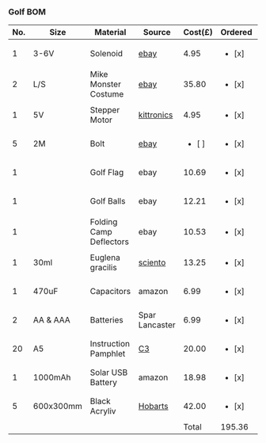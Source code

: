 ### Golf BOM

|No.|Size|Material|Source|Cost(£)|Ordered|Received
|----|----|----|----|----|----|---
1|3-6V|Solenoid|[ebay](#)|4.95|<ul><li>[x] </li>|<ul><li>[x] </li>
2|L/S|Mike Monster<br>Costume|[ebay](#)|35.80|<ul><li>[x] </li>|<ul><li>[x] </li>
1|5V|Stepper Motor|[kittronics](#)|4.95|<ul><li>[x] </li>|<ul><li>[x] </li>
5|2M|Bolt|[ebay](#)|<ul><li>[ ] </li>|<ul><li>[x] </li>
1||Golf Flag|ebay|10.69|<ul><li>[x] </li>|<ul><li>[x] </li>
1||Golf Balls|ebay|12.21|<ul><li>[x] </li>|<ul><li>[x] </li>
1||Folding Camp Deflectors|ebay|10.53|<ul><li>[x] </li>|<ul><li>[x] </li>
1|30ml|Euglena gracilis|[sciento](https://sciento.co.uk)|13.25|<ul><li>[x] </li>|<ul><li>[ ] </li>
1|470uF|Capacitors|amazon|6.99|<ul><li>[x] </li>|<ul><li>[x] </li>
2|AA & AAA|Batteries|Spar Lancaster|6.99|<ul><li>[x] </li>|<ul><li>[x] </li>
20|A5|Instruction Pamphlet|[C3](https://zenithprintgroup.com/c3-imaging/)|20.00|<ul><li>[x] </li>|<ul><li>[ ] </li>
1|1000mAh|Solar USB Battery|amazon|18.98|<ul><li>[x] </li>|<ul><li>[ ] </li>
5|600x300mm|Black<br>Acryliv|[Hobarts](https://hobarts.com/3mm-black-cast-acrylic)|42.00|<ul><li>[x] </li>|<ul><li>[x] </li>
|||||Total|195.36

